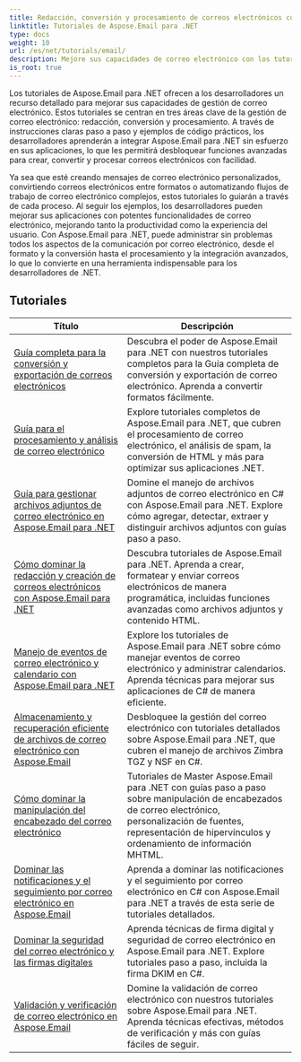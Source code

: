 ```yaml
---
title: Redacción, conversión y procesamiento de correos electrónicos con Aspose.Email
linktitle: Tutoriales de Aspose.Email para .NET
type: docs
weight: 10
url: /es/net/tutorials/email/
description: Mejore sus capacidades de correo electrónico con los tutoriales de Aspose.Email para .NET. Aprenda a redactar, convertir y procesar correos electrónicos para una gestión avanzada del correo electrónico.
is_root: true
---
```


Los tutoriales de Aspose.Email para .NET ofrecen a los desarrolladores un recurso detallado para mejorar sus capacidades de gestión de correo electrónico. Estos tutoriales se centran en tres áreas clave de la gestión de correo electrónico: redacción, conversión y procesamiento. A través de instrucciones claras paso a paso y ejemplos de código prácticos, los desarrolladores aprenderán a integrar Aspose.Email para .NET sin esfuerzo en sus aplicaciones, lo que les permitirá desbloquear funciones avanzadas para crear, convertir y procesar correos electrónicos con facilidad.

Ya sea que esté creando mensajes de correo electrónico personalizados, convirtiendo correos electrónicos entre formatos o automatizando flujos de trabajo de correo electrónico complejos, estos tutoriales lo guiarán a través de cada proceso. Al seguir los ejemplos, los desarrolladores pueden mejorar sus aplicaciones con potentes funcionalidades de correo electrónico, mejorando tanto la productividad como la experiencia del usuario. Con Aspose.Email para .NET, puede administrar sin problemas todos los aspectos de la comunicación por correo electrónico, desde el formato y la conversión hasta el procesamiento y la integración avanzados, lo que lo convierte en una herramienta indispensable para los desarrolladores de .NET.

## Tutoriales
| Título | Descripción |
| --- | --- | 
| [Guía completa para la conversión y exportación de correos electrónicos](./comprehensive-guide-to-email-conversion-and-export/) | Descubra el poder de Aspose.Email para .NET con nuestros tutoriales completos para la Guía completa de conversión y exportación de correo electrónico. Aprenda a convertir formatos fácilmente. |
| [Guía para el procesamiento y análisis de correo electrónico](./guide-to-email-processing-and-analysis/) | Explore tutoriales completos de Aspose.Email para .NET, que cubren el procesamiento de correo electrónico, el análisis de spam, la conversión de HTML y más para optimizar sus aplicaciones .NET. | 
| [Guía para gestionar archivos adjuntos de correo electrónico en Aspose.Email para .NET](./handling-email-attachments/) | Domine el manejo de archivos adjuntos de correo electrónico en C# con Aspose.Email para .NET. Explore cómo agregar, detectar, extraer y distinguir archivos adjuntos con guías paso a paso. |
| [Cómo dominar la redacción y creación de correos electrónicos con Aspose.Email para .NET](./mastering-email-composition-and-creation/) | Descubra tutoriales de Aspose.Email para .NET. Aprenda a crear, formatear y enviar correos electrónicos de manera programática, incluidas funciones avanzadas como archivos adjuntos y contenido HTML. |
| [Manejo de eventos de correo electrónico y calendario con Aspose.Email para .NET](./handling-email-events-and-calendar/) | Explore los tutoriales de Aspose.Email para .NET sobre cómo manejar eventos de correo electrónico y administrar calendarios. Aprenda técnicas para mejorar sus aplicaciones de C# de manera eficiente. |
| [Almacenamiento y recuperación eficiente de archivos de correo electrónico con Aspose.Email](./email-files-storage-and-retrieval/) | Desbloquee la gestión del correo electrónico con tutoriales detallados sobre Aspose.Email para .NET, que cubren el manejo de archivos Zimbra TGZ y NSF en C#. |
| [Cómo dominar la manipulación del encabezado del correo electrónico](./mastering-email-header-manipulation/) | Tutoriales de Master Aspose.Email para .NET con guías paso a paso sobre manipulación de encabezados de correo electrónico, personalización de fuentes, representación de hipervínculos y ordenamiento de información MHTML. |
| [Dominar las notificaciones y el seguimiento por correo electrónico en Aspose.Email](./mastering-email-notifications-and-tracking/) | Aprenda a dominar las notificaciones y el seguimiento por correo electrónico en C# con Aspose.Email para .NET a través de esta serie de tutoriales detallados. |
| [Dominar la seguridad del correo electrónico y las firmas digitales](./mastering-email-security-and-signatures/) | Aprenda técnicas de firma digital y seguridad de correo electrónico en Aspose.Email para .NET. Explore tutoriales paso a paso, incluida la firma DKIM en C#. |
| [Validación y verificación de correo electrónico en Aspose.Email](./master-email-validation-and-verification/) | Domine la validación de correo electrónico con nuestros tutoriales sobre Aspose.Email para .NET. Aprenda técnicas efectivas, métodos de verificación y más con guías fáciles de seguir. |

